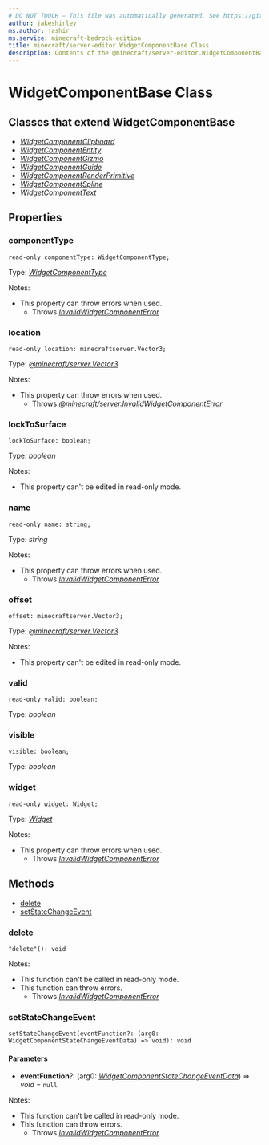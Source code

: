 ```yaml
---
# DO NOT TOUCH — This file was automatically generated. See https://github.com/mojang/minecraftapidocsgenerator to modify descriptions, examples, etc.
author: jakeshirley
ms.author: jashir
ms.service: minecraft-bedrock-edition
title: minecraft/server-editor.WidgetComponentBase Class
description: Contents of the @minecraft/server-editor.WidgetComponentBase class.
---
```

# WidgetComponentBase Class

## Classes that extend WidgetComponentBase
- [*WidgetComponentClipboard*](WidgetComponentClipboard.md)
- [*WidgetComponentEntity*](WidgetComponentEntity.md)
- [*WidgetComponentGizmo*](WidgetComponentGizmo.md)
- [*WidgetComponentGuide*](WidgetComponentGuide.md)
- [*WidgetComponentRenderPrimitive*](WidgetComponentRenderPrimitive.md)
- [*WidgetComponentSpline*](WidgetComponentSpline.md)
- [*WidgetComponentText*](WidgetComponentText.md)

## Properties

### **componentType**
`read-only componentType: WidgetComponentType;`

Type: [*WidgetComponentType*](WidgetComponentType.md)

Notes:
  - This property can throw errors when used.
    - Throws [*InvalidWidgetComponentError*](InvalidWidgetComponentError.md)

### **location**
`read-only location: minecraftserver.Vector3;`

Type: [*@minecraft/server.Vector3*](../../minecraft/server/Vector3.md)

Notes:
  - This property can throw errors when used.
    - Throws [*@minecraft/server.InvalidWidgetComponentError*](../../minecraft/server/InvalidWidgetComponentError.md)

### **lockToSurface**
`lockToSurface: boolean;`

Type: *boolean*

Notes:
  - This property can't be edited in read-only mode.

### **name**
`read-only name: string;`

Type: *string*

Notes:
  - This property can throw errors when used.
    - Throws [*InvalidWidgetComponentError*](InvalidWidgetComponentError.md)

### **offset**
`offset: minecraftserver.Vector3;`

Type: [*@minecraft/server.Vector3*](../../minecraft/server/Vector3.md)

Notes:
  - This property can't be edited in read-only mode.

### **valid**
`read-only valid: boolean;`

Type: *boolean*

### **visible**
`visible: boolean;`

Type: *boolean*

### **widget**
`read-only widget: Widget;`

Type: [*Widget*](Widget.md)

Notes:
  - This property can throw errors when used.
    - Throws [*InvalidWidgetComponentError*](InvalidWidgetComponentError.md)

## Methods
- [delete](#delete)
- [setStateChangeEvent](#setstatechangeevent)

### **delete**
`
"delete"(): void
`
  
Notes:
- This function can't be called in read-only mode.
- This function can throw errors.
  - Throws [*InvalidWidgetComponentError*](InvalidWidgetComponentError.md)

### **setStateChangeEvent**
`
setStateChangeEvent(eventFunction?: (arg0: WidgetComponentStateChangeEventData) => void): void
`

#### **Parameters**
- **eventFunction**?: (arg0: [*WidgetComponentStateChangeEventData*](WidgetComponentStateChangeEventData.md)) => *void* = `null`
  
Notes:
- This function can't be called in read-only mode.
- This function can throw errors.
  - Throws [*InvalidWidgetComponentError*](InvalidWidgetComponentError.md)
